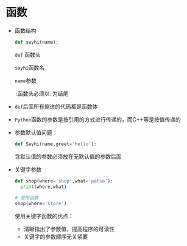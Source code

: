 # 函数

- 函数结构

  ```python
  def sayhi(name):
  ```

  `def` 函数头  

  `sayhi`函数名  

  `name`参数 

  `:`函数头必须以`:`为结尾

- `def`后面所有缩进的代码都是函数体

- `Python`函数的参数是按引用的方式进行传递的，而C++等是按值传递的

- 参数默认值问题：

  ```python
  def Sayhi(name,greet='hello'):
  ```

  含默认值的参数必须放在无默认值的参数后面

- 关键字参数

  ```python
  def shop(where='shop',what='patsa'):
  	print(where,what)
      
  # 使用函数
  shop(where='store')
  ```

  使用关键字函数的优点：

  - 清晰指出了参数值，提高程序的可读性
  - 关键字的参数顺序无关紧要